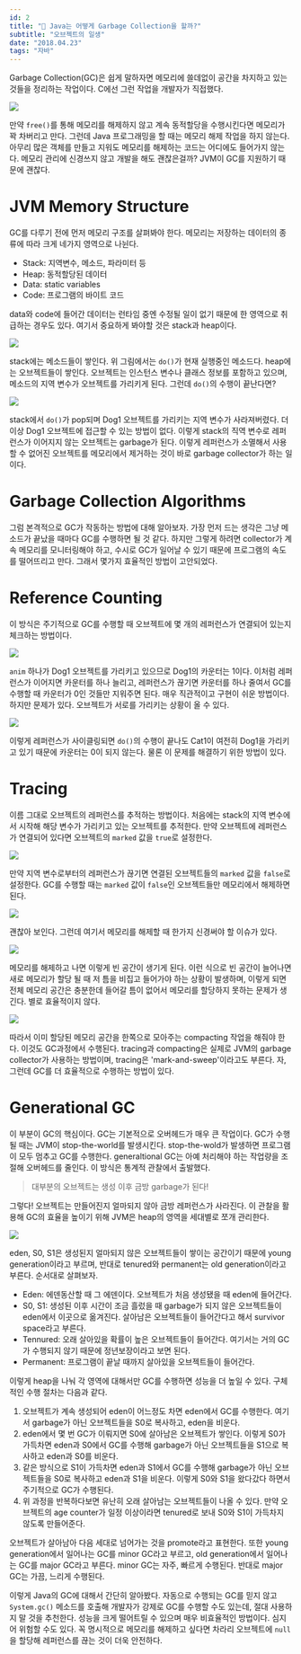 ```yaml
---
id: 2
title: "🤔 Java는 어떻게 Garbage Collection을 할까?"
subtitle: "오브젝트의 일생"
date: "2018.04.23"
tags: "자바"
---
```


Garbage Collection(GC)은 쉽게 말하자면 메모리에 쓸데없이 공간을 차지하고 있는 것들을 정리하는 작업이다. C에선 그런 작업을 개발자가 직접했다.

![](https://t1.daumcdn.net/cfile/tistory/9941BD3A5ADF38B808)

만약 `free()`를 통해 메모리를 해제하지 않고 계속 동적할당을 수행시킨다면 메모리가 꽉 차버리고 만다. 그런데 Java 프로그래밍을 할 때는 메모리 해제 작업을 하지 않는다. 아무리 많은 객체를 만들고 지워도 메모리를 해제하는 코드는 어디에도 들어가지 않는다. 메모리 관리에 신경쓰지 않고 개발을 해도 괜찮은걸까? JVM이 GC를 지원하기 때문에 괜찮다.

# JVM Memory Structure

GC를 다루기 전에 먼저 메모리 구조를 살펴봐야 한다. 메모리는 저장하는 데이터의 종류에 따라 크게 네가지 영역으로 나뉜다.

- Stack: 지역변수, 메소드, 파라미터 등
- Heap: 동적할당된 데이터
- Data: static variables
- Code: 프로그램의 바이트 코드

data와 code에 들어간 데이터는 런타임 중엔 수정될 일이 없기 때문에 한 영역으로 취급하는 경우도 있다. 여기서 중요하게 봐야할 것은 stack과 heap이다.

![](https://t1.daumcdn.net/cfile/tistory/990D9A475ADF38C10C)

stack에는 메소드들이 쌓인다. 위 그림에서는 `do()`가 현재 실행중인 메소드다. heap에는 오브젝트들이 쌓인다. 오브젝트는 인스턴스 변수나 클래스 정보를 포함하고 있으며, 메소드의 지역 변수가 오브젝트를 가리키게 된다. 그런데 `do()`의 수행이 끝난다면?

![](https://t1.daumcdn.net/cfile/tistory/99FDE23A5ADF38C90E)

stack에서 `do()`가 pop되며 Dog1 오브젝트를 가리키는 지역 변수가 사라져버렸다. 더 이상 Dog1 오브젝트에 접근할 수 있는 방법이 없다. 이렇게 stack의 직역 변수로 레퍼런스가 이어지지 않는 오브젝트는 garbage가 된다. 이렇게 레퍼런스가 소멸해서 사용할 수 없어진 오브젝트를 메모리에서 제거하는 것이 바로 garbage collector가 하는 일이다.

# Garbage Collection Algorithms

그럼 본격적으로 GC가 작동하는 방법에 대해 알아보자. 가장 먼저 드는 생각은 그냥 메소드가 끝났을 때마다 GC를 수행하면 될 것 같다. 하지만 그렇게 하려면 collector가 계속 메모리를 모니터링해야 하고, 수시로 GC가 일어날 수 있기 때문에 프로그램의 속도를 떨어뜨리고 만다. 그래서 몇가지 효율적인 방법이 고안되었다.

# Reference Counting

이 방식은 주기적으로 GC를 수행할 때 오브젝트에 몇 개의 레퍼런스가 연결되어 있는지 체크하는 방법이다.

![](https://t1.daumcdn.net/cfile/tistory/991B8E4A5ADF38D226)

`anim` 하나가 Dog1 오브젝트를 가리키고 있으므로 Dog1의 카운터는 1이다. 이처럼 레퍼런스가 이어지면 카운터를 하나 늘리고, 레퍼런스가 끊기면 카운터를 하나 줄여서 GC를 수행할 때 카운터가 0인 것들만 지워주면 된다. 매우 직관적이고 구현이 쉬운 방법이다. 하지만 문제가 있다. 오브젝트가 서로를 가리키는 상황이 올 수 있다.

![](https://t1.daumcdn.net/cfile/tistory/99D208425ADF38DA01)

이렇게 레퍼런스가 사이클링되면 `do()`의 수행이 끝나도 Cat1이 여전히 Dog1을 가리키고 있기 때문에 카운터는 0이 되지 않는다. 물론 이 문제를 해결하기 위한 방법이 있다.

# Tracing

이름 그대로 오브젝트의 레퍼런스를 추적하는 방법이다. 처음에는 stack의 지역 변수에서 시작해 해당 변수가 가리키고 있는 오브젝트를 추적한다. 만약 오브젝트에 레퍼런스가 연결되어 있다면 오브젝트의 `marked` 값을 `true`로 설정한다.

![](https://t1.daumcdn.net/cfile/tistory/9955A9505ADF38E52F)

만약 지역 변수로부터의 레퍼런스가 끊기면 연결된 오브젝트들의 `marked` 값을 `false`로 설정한다. GC를 수행할 때는 `marked` 값이 `false`인 오브젝트들만 메모리에서 해제하면 된다.

![](https://t1.daumcdn.net/cfile/tistory/994A284A5ADF38EE0B)

괜찮아 보인다. 그런데 여기서 메모리를 해제할 때 한가지 신경써야 할 이슈가 있다.

![](https://t1.daumcdn.net/cfile/tistory/992FB2345ADF38F618)

메모리를 해제하고 나면 이렇게 빈 공간이 생기게 된다. 이런 식으로 빈 공간이 늘어나면 새로 메모리가 할당 될 때 저 틈을 비집고 들어가야 하는 상황이 발생하며, 이렇게 되면 전체 메모리 공간은 충분한데 들어갈 틈이 없어서 메모리를 할당하지 못하는 문제가 생긴다. 별로 효율적이지 않다.

![](https://t1.daumcdn.net/cfile/tistory/9997F6455ADF38FF20)

따라서 이미 할당된 메모리 공간을 한쪽으로 모아주는 compacting 작업을 해줘야 한다. 이것도 GC과정에서 수행된다. tracing과 compacting은 실제로 JVM의 garbage collector가 사용하는 방법이며, tracing은 'mark-and-sweep'이라고도 부른다. 자, 그런데 GC를 더 효율적으로 수행하는 방법이 있다.

# Generational GC

이 부분이 GC의 핵심이다. GC는 기본적으로 오버헤드가 매우 큰 작업이다. GC가 수행될 때는 JVM이 stop-the-world를 발생시킨다. stop-the-wold가 발생하면 프로그램이 모두 멈추고 GC를 수행한다. generaltional GC는 아예 처리해야 하는 작업량을 조절해 오버헤드를 줄인다. 이 방식은 통계적 관찰에서 출발했다.

> 대부분의 오브젝트는 생성 이후 금방 garbage가 된다!

그렇다! 오브젝트는 만들어진지 얼마되지 않아 금방 레퍼런스가 사라진다. 이 관찰을 활용해 GC의 효율을 높이기 위해 JVM은 heap의 영역을 세대별로 쪼개 관리한다.

![](https://t1.daumcdn.net/cfile/tistory/997B293F5ADF39062D)

eden, S0, S1은 생성된지 얼마되지 않은 오브젝트들이 쌓이는 공간이기 때문에 young generation이라고 부르며, 반대로 tenured와 permanent는 old generation이라고 부른다. 순서대로 살펴보자.

- Eden: 에덴동산할 때 그 에덴이다. 오브젝트가 처음 생성됐을 때 eden에 들어간다.
- S0, S1: 생성된 이후 시간이 조금 흘렀을 때 garbage가 되지 않은 오브젝트들이 eden에서 이곳으로 옮겨진다. 살아남은 오브젝트들이 들어간다고 해서 survivor space라고 부른다.
- Tennured: 오래 살아있을 확률이 높은 오브젝트들이 들어간다. 여기서는 거의 GC가 수행되지 않기 때문에 정년보장이라고 보면 된다.
- Permanent: 프로그램이 끝날 때까지 살아있을 오브젝트들이 들어간다.

이렇게 heap을 나눠 각 영역에 대해서만 GC를 수행하면 성능을 더 높일 수 있다. 구체적인 수행 절차는 다음과 같다.

1. 오브젝트가 계속 생성되어 eden이 어느정도 차면 eden에서 GC를 수행한다. 여기서 garbage가 아닌 오브젝트들을 S0로 복사하고, eden을 비운다.
2. eden에서 몇 번 GC가 이뤄지면 S0에 살아남은 오브젝트가 쌓인다. 이렇게 S0가 가득차면 eden과 S0에서 GC를 수행해 garbage가 아닌 오브젝트들을 S1으로 복사하고 eden과 S0를 비운다.
3. 같은 방식으로 S1이 가득차면 eden과 S1에서 GC를 수행해 garbage가 아닌 오브젝트들을 S0로 복사하고 eden과 S1을 비운다. 이렇게 S0와 S1을 왔다갔다 하면서 주기적으로 GC가 수행된다.
4. 위 과정을 반복하다보면 유난히 오래 살아남는 오브젝트들이 나올 수 있다. 만약 오브젝트의 age counter가 일정 이상이라면 tenured로 보내 S0와 S1이 가득차지 않도록 만들어준다.

오브젝트가 살아남아 다음 세대로 넘어가는 것을 promote라고 표현한다. 또한 young generation에서 일어나는 GC를 minor GC라고 부르고, old generation에서 일어나는 GC를 major GC라고 부른다. minor GC는 자주, 빠르게 수행된다. 반대로 major GC는 가끔, 느리게 수행된다.

이렇게 Java의 GC에 대해서 간단히 알아봤다. 자동으로 수행되는 GC를 믿지 않고 `System.gc()` 메소드를 호출해 개발자가 강제로 GC를 수행할 수도 있는데, 절대 사용하지 말 것을 추천한다. 성능을 크게 떨어트릴 수 있으며 매우 비효율적인 방법이다. 심지어 위험할 수도 있다. 꼭 명시적으로 메모리를 해제하고 싶다면 차라리 오브젝트에 `null`을 할당해 레퍼런스를 끊는 것이 더욱 안전하다.